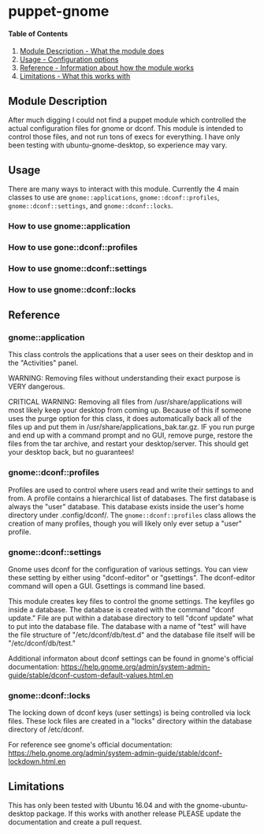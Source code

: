 # puppet-gnome

#### Table of Contents
1. [Module Description - What the module does](#module-description)
2. [Usage - Configuration options](#usage)
3. [Reference - Information about how the module works](#reference)
4. [Limitations - What this works with](#limitations)


## Module Description

After much digging I could not find a puppet module which controlled the actual configuration files for gnome or dconf. This module is intended to control those files, and not run tons of execs for everything. I have only been testing with ubuntu-gnome-desktop, so experience may vary.


## Usage

There are many ways to interact with this module. Currently the 4 main classes to use are `gnome::applications`, `gnome::dconf::profiles`, `gnome::dconf::settings`, and `gnome::dconf::locks`.

### How to use gnome::application

### How to use gone::dconf::profiles

### How to use gnome::dconf::settings

### How to use gnome::dconf::locks


## Reference

### gnome::application

This class controls the applications that a user sees on their desktop and in the "Activities" panel. 

WARNING: Removing files without understanding their exact purpose is VERY dangerous.

CRITICAL WARNING: Removing all files from /usr/share/applications will most likely keep your desktop from coming up. Because of this if someone uses the purge option for this class, it does automatically back all of the files up and put them in /usr/share/applications_bak.tar.gz. IF you run purge and end up with a command prompt and no GUI, remove purge, restore the files from the tar archive, and restart your desktop/server. This should get your desktop back, but no guarantees!

### gnome::dconf::profiles

Profiles are used to control where users read and write their settings to and from. A profile contains a hierarchical list of databases. The first database is always the "user" database. This database exists inside the user's home directory under .config/dconf/. The `gnome::dconf::profiles` class allows the creation of many profiles, though you will likely only ever setup a "user" profile.

### gnome::dconf::settings

Gnome uses dconf for the configuration of various settings. You can view these setting by either using "dconf-editor" or "gsettings". The dconf-editor command will open a GUI. Gsettings is command line based.

This module creates key files to control the gnome settings. The keyfiles go inside a database. The database is created with the command "dconf update." File are put within a database directory to tell "dconf update" what to put into the database file. The database with a name of "test" will have the file structure of "/etc/dconf/db/test.d" and the database file itself will be "/etc/dconf/db/test."

Additional informaton about dconf settings can be found in gnome's official documentation:
https://help.gnome.org/admin/system-admin-guide/stable/dconf-custom-default-values.html.en

### gnome::dconf::locks

The locking down of dconf keys (user settings) is being controlled via lock files. These lock files are created in a "locks" directory within the database directory of /etc/dconf.

For reference see gnome's official documentation:
https://help.gnome.org/admin/system-admin-guide/stable/dconf-lockdown.html.en


## Limitations

This has only been tested with Ubuntu 16.04 and with the gnome-ubuntu-desktop package. If this works with another release PLEASE update the documentation and create a pull request.
